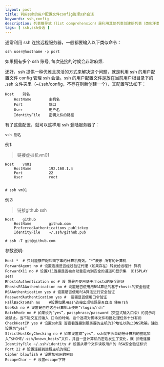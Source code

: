 ```yaml
---
layout: post
title: 利用ssh的用户配置文件config管理ssh会话
keywords: ssh,config
description: 列表推导式（list comprehension）是利用其他列表创建新列表（类似于数学中的集合推导式）的一种方法。其工作方式类似于for循环.
tags: [ ssh,ssh会话 ]
---
```


通常利用 ssh 连接远程服务器，一般都要输入以下类似命令：

    ssh user@hostname -p port

如果拥有多个 ssh 账号, 每次链接的时候会非常麻烦.

还好，ssh 提供一种优雅且灵活的方式来解决这个问题，就是利用 ssh 的用户配置文件 config 管理 ssh 会话。ssh 的用户配置文件是放在当前用户根目录下的 .ssh 文件夹里（~/.ssh/config，不存在则新创建一个），其配置写法如下：

    Host    别名
        HostName        主机名
        Port            端口
        User            用户名
        IdentityFile    密钥文件的路径

有了这些配置，就可以这样用 ssh 登陆服务器了：

    ssh 别名

例1:

> 链接虚拟机vm01

    Host    vm01                                                                                                               
        HostName        192.168.1.4
        Port            22
        User            root


    # ssh vm01

例2:

> 链接github ssh

    Host    github
        HostName        github.com
        PreferredAuthentications publickey
        IdentityFile    ~/.ssh/github.pub

    # ssh -T git@github.com

参数说明:

    Host *  # 只对能够匹配后面字串的计算机有效。“*”表示 所有的计算机
    ForwardAgent no # 设置连接是否经过验证代理（如果存在）转发给远程计 算机
    ForwardX11 no # 设置X11连接是否被自动重定向到安全的通道和显示集 （DISPLAY set）
    RhostsAuthentication no # 设 置是否使用基于rhosts的安全验证
    RhostsRSAAuthentication no # 设置是否使用用RSA算法的基于rhosts的安全验证
    RSAAuthentication yes # 设置是否使用RSA算法进行安全验证
    PasswordAuthentication yes #  设置是否使用口令验证
    FallBackToRsh no    #设置如果用ssh连接出现错误是否自动 使用rsh
    UseRsh no # 设置是否在这台计算机上使用“rlogin/rsh”
    BatchMode no # 如果设为“yes”，passphrase/password（交互式输入口令）的提示将被禁止。当不能交互式输入 口令的时候，这个选项对脚本文件和批处理任务十分有用
    CheckHostIP yes # 设置ssh是 否查看连接到服务器的主机的IP地址以防止DNS欺骗。建议设置为“yes”
    StrictHostKeyChecking no # 如果设置成“yes”，ssh就不会自动把计算机的密匙加入“$HOME/.ssh/known_hosts”文件，并且一旦计算机的密匙发生了变化，就 拒绝连接
    IdentityFile ~/.ssh/identity # 设置从哪个文件读取用户的 RSA安全验证标识
    Port 22 # 设置连接到远程主机的端口
    Cipher blowfish # 设置加密用的密码
    EscapeChar ~ # 设置escape字符



